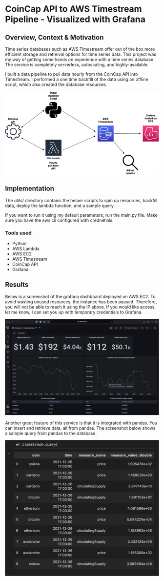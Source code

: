 # CoinCap API to AWS Timestream Pipeline - Visualized with Grafana

## Overview, Context & Motivation

Time series databases such as AWS Timestream offer out of the box more efficient storage and retreival options for time series data. This project was my way of getting some hands on experience with a time series database. The service is completely serverless, autoscaling, and highly-available. 

I built a data pipeline to pull data hourly from the CoinCap API into Timestream. I performed a one time backfill of the data using an offline script, which also created the database resources. 

![alt text](https://github.com/pereira94/aws_timestream_pipeline/blob/main/artifacts/Timestream%20pipeline.drawio.png)

## Implementation 

The utils/ directory contains the helper scripts to spin up resources, backfill data, deploy the lambda function, and a sample query. 

If you want to run it using my default parameters, run the main.py file. Make sure you have the aws cli configured with crednetials. 

### Tools used
- Python
- AWS Lambda
- AWS EC2
- AWS Timestream
- CoinCap API
- Grafana

## Results 

Below is a screenshot of the grafana dashboard deployed on AWS EC2. To avoid wasting unused resources, the instance has been paused. Therefore, you will not be able to reach it using the IP above. If you would like access, let me know, I can set you up with temporary credentials to Grafana. 

![alt text](https://github.com/pereira94/aws_timestream_pipeline/blob/main/artifacts/grafana_viz.png)

Another great feature of this service is that it is integrated with pandas. You can insert and retrieve data, all from pandas. The screenshot below shows a sample query from pandas to the database. 

![alt text](https://github.com/pereira94/aws_timestream_pipeline/blob/main/artifacts/pandas_query.png)




